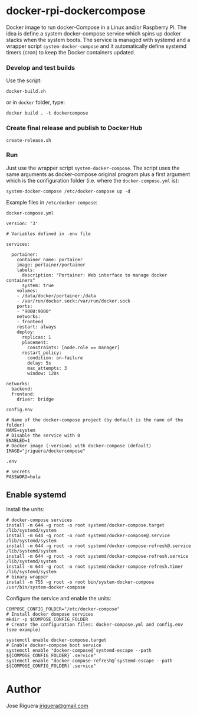 # docker-rpi-dockercompose

Docker image to run docker-Compose in a Linux and/or Raspberry Pi. The idea is
define a system docker-compose service which spins up docker stacks when the
system boots. The service is managed with systemd and a wrapper script 
`system-docker-compose` and it automatically define systemd timers (cron) to
keep the Docker containers updated.


### Develop and test builds

Use the script:

```
docker-build.sh
```

or in `docker` folder, type:

```
docker build . -t dockercompose
```

### Create final release and publish to Docker Hub

```
create-release.sh
```

### Run

Just use the wrapper script `system-docker-compose`. The script uses the same arguments
as docker-compose original program plus a first argument which is the configuration
folder (i.e. where the `docker-compose.yml` is):

```
system-docker-compose /etc/docker-compose up -d
```

Example files in `/etc/docker-compose`:

`docker-compose.yml`
```
version: '3'

# Variables defined in .env file

services:

  portainer:
    container_name: portainer
    image: portainer/portainer
    labels:
      description: "Portainer: Web interface to manage docker containers"
      system: true
    volumes:
    - /data/docker/portainer:/data
    - /var/run/docker.sock:/var/run/docker.sock
    ports:
    - "9000:9000"
    networks:
    - frontend
    restart: always
    deploy:
      replicas: 1
      placement:
        constraints: [node.role == manager]
      restart_policy:
        condition: on-failure
        delay: 5s
        max_attempts: 3
        window: 120s

networks:
  backend:
  frontend:
    driver: bridge

```

`config.env`
```
# Name of the docker-compose project (by default is the name of the folder)
NAME=system
# Disable the service with 0
ENABLED=1
# Docker image (:version) with docker-compose (default)
IMAGE="jriguera/dockercompose"
```

`.env`
```
# secrets
PASSWORD=hola
```

## Enable systemd

Install the units:

```
# docker-compose services
install -m 644 -g root -o root systemd/docker-compose.target /lib/systemd/system
install -m 644 -g root -o root systemd/docker-compose@.service /lib/systemd/system
install -m 644 -g root -o root systemd/docker-compose-refresh@.service /lib/systemd/system
install -m 644 -g root -o root systemd/docker-compose-refresh.service /lib/systemd/system
install -m 644 -g root -o root systemd/docker-compose-refresh.timer /lib/systemd/system
# binary wrapper
install -m 755 -g root -o root bin/system-docker-compose /usr/bin/system-docker-compose
```

Configure the service and enable the units:
```
COMPOSE_CONFIG_FOLDER="/etc/docker-compose"
# Install docker dompose services
mkdir -p $COMPOSE_CONFIG_FOLDER
# Create the configuration files: docker-compose.yml and config.env (see example)

systemctl enable docker-compose.target
# Enable docker-compose boot service
systemctl enable "docker-compose@`systemd-escape --path ${COMPOSE_CONFIG_FOLDER}`.service"
systemctl enable "docker-compose-refresh@`systemd-escape --path ${COMPOSE_CONFIG_FOLDER}`.service"
```

# Author

Jose Riguera <jriguera@gmail.com>
